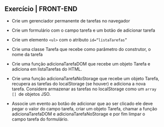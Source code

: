 Exercício | FRONT-END
------------


- Crie um gerenciador permanente de tarefas no navegador

- Crie um formulário com o campo tarefa e um botão de adicionar tarefa

- Crie um elemento `<ul>` com o atributo `id=“listaTarefas”`

- Crie uma classe Tarefa que recebe como parâmetro do construtor, o nome da tarefa

- Crie uma função adicionaTarefaDOM que recebe um objeto Tarefa e adiciona em listaTarefas do HTML.

- Crie uma função adicionaTarefaNoStorage que recebe um objeto Tarefa, recupera as tarefas do localStorage (se houver) e adiciona a nova tarefa. Considere armazenar as tarefas no localStorage como um `array [] `de objetos JSO.

- Associe um evento ao botão de adicionar que ao ser clicado ele deve pegar o valor do campo tarefa, criar um objeto Tarefa, chamar a função adicionaTarefaDOM e adicionaTarefaNoStorage e por fim limpar o campo tarefa do formulário.